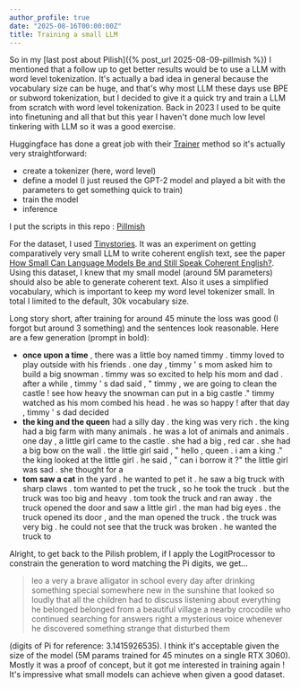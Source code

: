 ```yaml
---
author_profile: true
date: "2025-08-16T00:00:00Z"
title: Training a small LLM
---
```


So in my [last post about Pilish]({% post_url 2025-08-09-pillmish %}) I mentioned that a follow up to get better results would be to use a LLM with word level tokenization. It's actually a bad idea in general because the vocabulary size can be huge, and that's why most LLM these days use BPE or subword tokenization, but I decided to give it a quick try and train a LLM from scratch with word level tokenization. Back in 2023 I used to be quite into finetuning and all that but this year I haven't done much low level tinkering with LLM so it was a good exercise.

Huggingface has done a great job with their [Trainer](https://huggingface.co/docs/transformers/trainer) method so it's actually very straightforward:
- create a tokenizer (here, word level)
- define a model (I just reused the GPT-2 model and played a bit with the parameters to get something quick to train)
- train the model
- inference

I put the scripts in this repo : [Pillmish](https://github.com/goverture/pillmish)

For the dataset, I used [Tinystories](https://huggingface.co/datasets/roneneldan/TinyStories). It was an experiment on getting comparatively very small LLM to write coherent english text, see the paper [How Small Can Language Models Be and Still Speak Coherent English?](https://arxiv.org/pdf/2305.07759). Using this dataset, I knew that my small model (around 5M parameters) should also be able to generate coherent text. Also it uses a simplified vocabulary, which is important to keep my word level tokenizer small. In total I limited to the default, 30k vocabulary size.

Long story short, after training for around 45 minute the loss was good (I forgot but around 3 something) and the sentences look reasonable. Here are a few generation (prompt in bold):
- **once upon a time** , there was a little boy named timmy . timmy loved to play outside with his friends . one day , timmy ' s mom asked him to build a big snowman . timmy was so excited to help his mom and dad . after a while , timmy ' s dad said , " timmy , we are going to clean the castle ! see how heavy the snowman can put in a big castle ." timmy watched as his mom combed his head . he was so happy ! after that day , timmy ' s dad decided
- **the king and the queen** had a silly day . the king was very rich . the king had a big farm with many animals . he was a lot of animals and animals . one day , a little girl came to the castle . she had a big , red car . she had a big bow on the wall . the little girl said , " hello , queen . i am a king ." the king looked at the little girl . he said , " can i borrow it ?" the little girl was sad . she thought for a
- **tom saw a cat** in the yard . he wanted to pet it . he saw a big truck with sharp claws . tom wanted to pet the truck , so he took the truck . but the truck was too big and heavy . tom took the truck and ran away . the truck opened the door and saw a little girl . the man had big eyes . the truck opened its door , and the man opened the truck . the truck was very big . he could not see that the truck was broken . he wanted the truck to

Alright, to get back to the Pilish problem, if I apply the LogitProcessor to constrain the generation to word matching the Pi digits, we get...

> leo a very a brave alligator in school every day after drinking something special somewhere new in the sunshine that looked so loudly that all the children had to discuss listening about everything he belonged belonged from a beautiful village a nearby crocodile who continued searching for answers right a mysterious voice whenever he discovered something strange that disturbed them

(digits of Pi for reference: 3.1415926535). I think it's acceptable given the size of the model (5M params trained for 45 minutes on a single RTX 3060). Mostly it was a proof of concept, but it got me interested in training again ! It's impressive what small models can achieve when given a good dataset.